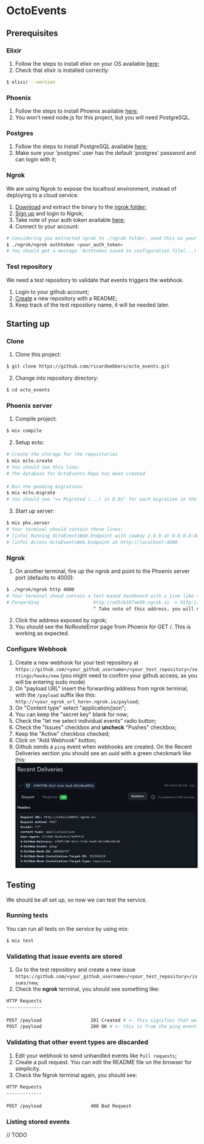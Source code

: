 # OctoEvents

## Prerequisites

### Elixir

1. Follow the steps to install elixir on your OS available [here](https://elixir-lang.org/install.html);
2. Check that elixir is installed correctly:
```bash
$ elixir --version
```

### Phoenix

1. Follow the steps to install Phoenix available [here](https://hexdocs.pm/phoenix/installation.html);
2. You won't need node.js for this project, but you will need PostgreSQL.
### Postgres

1. Follow the steps to install PostgreSQL available [here](https://wiki.postgresql.org/wiki/Detailed_installation_guides);
2. Make sure your 'postgres' user has the default 'postgres' password and can login with it;

### Ngrok

We are using Ngrok to expose the localhost environment, instead of deploying to a cloud service.

1. [Download](https://ngrok.com/download) and extract the binary to the [ngrok folder](./ngrok);
2. [Sign up](https://dashboard.ngrok.com/signup) and login to Ngrok;
3. Take note of your auth token available [here](https://dashboard.ngrok.com/get-started/your-authtoken);
4. Connect to your account:
```bash
# Considering you extracted ngrok to ./ngrok folder, send this on your terminal
$ ./ngrok/ngrok authtoken <your_auth_token>
# You should get a message 'Authtoken saved to configuration file(...)'
```

### Test repository

We need a test repository to validate that events triggers the webhook.

1. Login to your github account;
2. [Create](https://github.com/new) a new repository with a README;
3. Keep track of the test repository name, it will be needed later.

## Starting up

### Clone
1. Clone this project:
```bash
$ git clone https://github.com/ricardoebbers/octo_events.git
```
2. Change into repository directory:
```bash
$ cd octo_events
```

### Phoenix server

1. Compile project:
```bash
$ mix compile
```
2. Setup ecto:
```bash
# Create the storage for the repositories
$ mix ecto.create
# You should see this line:
# The database for OctoEvents.Repo has been created

# Run the pending migrations
$ mix ecto.migrate
# You should see "== Migrated (...) in 0.0s" for each migration in the project
```
3. Start up server:
```bash
$ mix phx.server
# Your terminal should contain these lines:
# [info] Running OctoEventsWeb.Endpoint with cowboy 2.8.0 at 0.0.0.0:4000 (http)
# [info] Access OctoEventsWeb.Endpoint at http://localhost:4000
```

### Ngrok

1. On another terminal, fire up the ngrok and point to the Phoenix server port (defaults to 4000):
```bash
$ ./ngrok/ngrok http 4000
# Your terminal shoud contain a text-based dashboard with a line like this:
# Forwarding                    http://ed5cb167ae99.ngrok.io -> http://localhost:4000
                                ^ Take note of this address, you will need it to configure the webhook
```
2. Click the address exposed by ngrok;
3. You should see the NoRouteError page from Phoenix for GET /. This is working as expected.

### Configure Webhook

1. Create a new webhook for your test repository at `https://github.com/<your_github_username>/<your_test_repository>/settings/hooks/new` (you might need to confirm your github access, as you will be entering sudo mode)
2. On "payload URL" insert the forwarding address from ngrok terminal, with the `/payload` suffix like this: `http://<your_ngrok_url_here>.ngrok.io/payload`;
3. On "Content type" select "application/json";
4. You can keep the "secret key" blank for now;
5. Check the "let me select individual events" radio button;
6. Check the "Issues" checkbox and **uncheck** "Pushes" checkbox;
7. Keep the "Active" checkbox checked;
8. Click on "Add Webhook" button;
9. Github sends a `ping` event when webhooks are created. On the Recent Deliveries section you should see an uuid with a green checkmark like this: ![Ping ok](./img/ping_ok.png)


## Testing

We should be all set up, so now we can test the service.

### Running tests

You can run all tests on the service by using mix:
```bash
$ mix test
```

### Validating that issue events are stored

1. Go to the test repository and create a new issue `https://github.com/<your_github_username>/<your_test_repository>/issues/new`;
2. Check the **ngrok** terminal, you should see something like:
```bash
HTTP Requests
-------------

POST /payload                  201 Created # <- this signifies that we stored the event
POST /payload                  200 OK # <- this is from the ping event sent before

```

### Validating that other event types are discarded

1. Edit your webhook to send unhandled events like `Pull requests`;
2. Create a pull request. You can edit the README file on the browser for simplicity.
3. Check the Ngrok terminal again, you should see:
```bash
HTTP Requests
-------------

POST /payload                  400 Bad Request
```

### Listing stored events

// TODO 